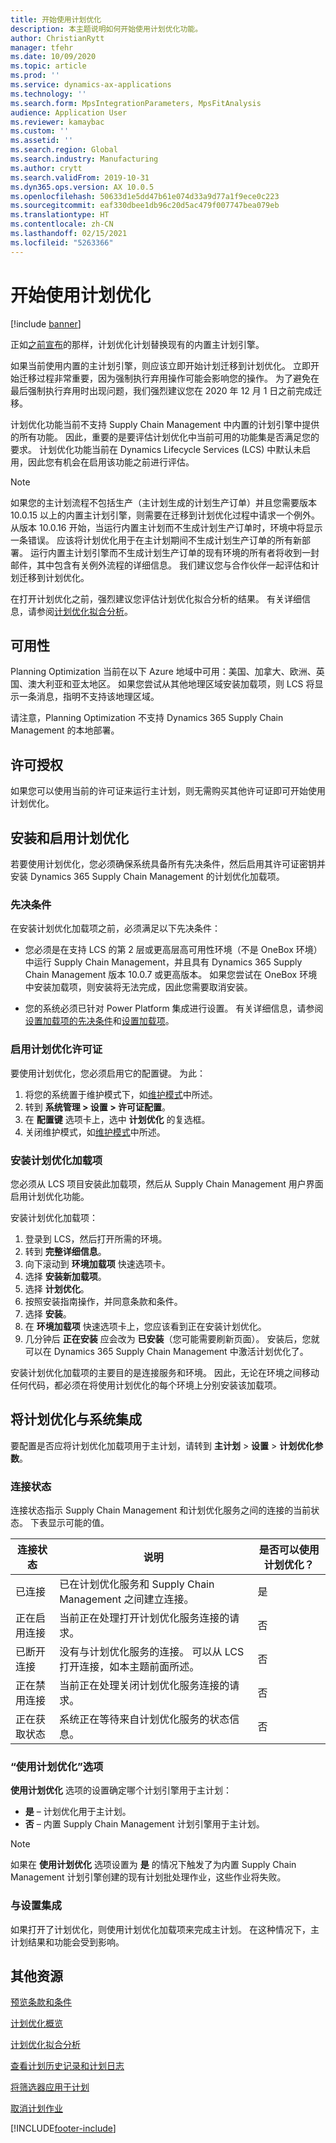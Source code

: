 ```yaml
---
title: 开始使用计划优化
description: 本主题说明如何开始使用计划优化功能。
author: ChristianRytt
manager: tfehr
ms.date: 10/09/2020
ms.topic: article
ms.prod: ''
ms.service: dynamics-ax-applications
ms.technology: ''
ms.search.form: MpsIntegrationParameters, MpsFitAnalysis
audience: Application User
ms.reviewer: kamaybac
ms.custom: ''
ms.assetid: ''
ms.search.region: Global
ms.search.industry: Manufacturing
ms.author: crytt
ms.search.validFrom: 2019-10-31
ms.dyn365.ops.version: AX 10.0.5
ms.openlocfilehash: 50633d1e5dd47b61e074d33a9d77a1f9ece0c223
ms.sourcegitcommit: eaf330dbee1db96c20d5ac479f007747bea079eb
ms.translationtype: HT
ms.contentlocale: zh-CN
ms.lasthandoff: 02/15/2021
ms.locfileid: "5263366"
---
```

# <a name="get-started-with-planning-optimization"></a>开始使用计划优化

[!include [banner](../../includes/banner.md)]

正如[之前宣布](https://docs.microsoft.com/dynamics365/supply-chain/get-started/removed-deprecated-features-scm-updates#use-of-built-in-supply-chain-management-master-planning-engine-for-distribution-scenarios)的那样，计划优化计划替换现有的内置主计划引擎。

如果当前使用内置的主计划引擎，则应该立即开始计划迁移到计划优化。 立即开始迁移过程非常重要，因为强制执行弃用操作可能会影响您的操作。 为了避免在最后强制执行弃用时出现问题，我们强烈建议您在 2020 年 12 月 1 日之前完成迁移。 

计划优化功能当前不支持 Supply Chain Management 中内置的计划引擎中提供的所有功能。 因此，重要的是要评估计划优化中当前可用的功能集是否满足您的要求。 计划优化功能当前在 Dynamics Lifecycle Services (LCS) 中默认未启用，因此您有机会在启用该功能之前进行评估。

> [!NOTE]
> 如果您的主计划流程不包括生产（主计划生成的计划生产订单）并且您需要版本 10.0.15 以上的内置主计划引擎，则需要在迁移到计划优化过程中请求一个例外。 从版本 10.0.16 开始，当运行内置主计划而不生成计划生产订单时，环境中将显示一条错误。 应该将计划优化用于在主计划期间不生成计划生产订单的所有新部署。 运行内置主计划引擎而不生成计划生产订单的现有环境的所有者将收到一封邮件，其中包含有关例外流程的详细信息。 我们建议您与合作伙伴一起评估和计划迁移到计划优化。

在打开计划优化之前，强烈建议您评估计划优化拟合分析的结果。 有关详细信息，请参阅[计划优化拟合分析](planning-optimization-fit-analysis.md)。

## <a name="availability"></a>可用性

Planning Optimization 当前在以下 Azure 地域中可用：美国、加拿大、欧洲、英国、澳大利亚和亚太地区。 如果您尝试从其他地理区域安装加载项，则 LCS 将显示一条消息，指明不支持该地理区域。

请注意，Planning Optimization 不支持 Dynamics 365 Supply Chain Management 的本地部署。

## <a name="licensing"></a>许可授权

如果您可以使用当前的许可证来运行主计划，则无需购买其他许可证即可开始使用计划优化。

## <a name="install-and-enable-planning-optimization"></a>安装和启用计划优化

若要使用计划优化，您必须确保系统具备所有先决条件，然后启用其许可证密钥并安装 Dynamics 365 Supply Chain Management 的计划优化加载项。

### <a name="prerequisites"></a>先决条件

在安装计划优化加载项之前，必须满足以下先决条件：

- 您必须是在支持 LCS 的第 2 层或更高层高可用性环境（不是 OneBox 环境）中运行 Supply Chain Management，并且具有 Dynamics 365 Supply Chain Management 版本 10.0.7 或更高版本。 如果您尝试在 OneBox 环境中安装加载项，则安装将无法完成，因此您需要取消安装。

- 您的系统必须已针对 Power Platform 集成进行设置。 有关详细信息，请参阅[设置加载项的先决条件](../../../fin-ops-core/dev-itpro/power-platform/add-ins-overview.md#prerequisites-for-setting-up-add-ins)和[设置加载项](../../../fin-ops-core/dev-itpro/power-platform/add-ins-overview.md#set-up-add-ins)。

### <a name="enable-the-planning-optimization-license"></a>启用计划优化许可证

要使用计划优化，您必须启用它的配置键。 为此：

1. 将您的系统置于维护模式下，如[维护模式](../../../fin-ops-core/dev-itpro/sysadmin/maintenance-mode.md)中所述。
1. 转到 **系统管理 \> 设置 \> 许可证配置**。
1. 在 **配置键** 选项卡上，选中 **计划优化** 的复选框。
1. 关闭维护模式，如[维护模式](../../../fin-ops-core/dev-itpro/sysadmin/maintenance-mode.md)中所述。

### <a name="install-the-planning-optimization-add-in"></a>安装计划优化加载项

您必须从 LCS 项目安装此加载项，然后从 Supply Chain Management 用户界面启用计划优化功能。

安装计划优化加载项：

1. 登录到 LCS，然后打开所需的环境。
1. 转到 **完整详细信息**。
1. 向下滚动到 **环境加载项** 快速选项卡。
1. 选择 **安装新加载项**。
1. 选择 **计划优化**。
1. 按照安装指南操作，并同意条款和条件。
1. 选择 **安装**。
1. 在 **环境加载项** 快速选项卡上，您应该看到正在安装计划优化。
1. 几分钟后 **正在安装** 应会改为 **已安装**（您可能需要刷新页面）。 安装后，您就可以在 Dynamics 365 Supply Chain Management 中激活计划优化了。

安装计划优化加载项的主要目的是连接服务和环境。 因此，无论在环境之间移动任何代码，都必须在将使用计划优化的每个环境上分别安装该加载项。

## <a name="integrate-planning-optimization-with-your-system"></a>将计划优化与系统集成

要配置是否应将计划优化加载项用于主计划，请转到 **主计划** \> **设置** \> **计划优化参数**。

### <a name="connection-status"></a>连接状态

连接状态指示 Supply Chain Management 和计划优化服务之间的连接的当前状态。 下表显示可能的值。

| 连接状态 | 说明 | 是否可以使用计划优化？ |
|---|---|---|
| 已连接 | 已在计划优化服务和 Supply Chain Management 之间建立连接。 | 是 |
| 正在启用连接 | 当前正在处理打开计划优化服务连接的请求。 | 否 |
| 已断开连接 | 没有与计划优化服务的连接。 可以从 LCS 打开连接，如本主题前面所述。 | 否 |
| 正在禁用连接 | 当前正在处理关闭计划优化服务连接的请求。 | 否 |
| 正在获取状态 | 系统正在等待来自计划优化服务的状态信息。 | 否 |

### <a name="the-use-planning-optimization-option"></a>“使用计划优化”选项

**使用计划优化** 选项的设置确定哪个计划引擎用于主计划：

- **是** – 计划优化用于主计划。
- **否** – 内置 Supply Chain Management 计划引擎用于主计划。

> [!NOTE]
> 如果在 **使用计划优化** 选项设置为 **是** 的情况下触发了为内置 Supply Chain Management 计划引擎创建的现有计划批处理作业，这些作业将失败。

### <a name="integration-with-the-setup"></a>与设置集成

如果打开了计划优化，则使用计划优化加载项来完成主计划。 在这种情况下，主计划结果和功能会受到影响。

## <a name="additional-resources"></a>其他资源

[预览条款和条件](https://go.microsoft.com/fwlink/?linkid=2015274)

[计划优化概览](planning-optimization-overview.md)

[计划优化拟合分析](planning-optimization-fit-analysis.md)

[查看计划历史记录和计划日志](plan-history-logs.md)

[将筛选器应用于计划](plan-filters.md)

[取消计划作业](cancel-planning-job.md)


[!INCLUDE[footer-include](../../../includes/footer-banner.md)]